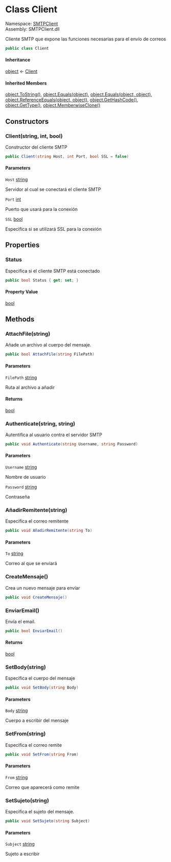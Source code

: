 # <a id="SMTPClient_Client"></a> Class Client

Namespace: [SMTPClient](SMTPClient.md)  
Assembly: SMTPClient.dll  

Cliente SMTP que expone las funciones necesarias para el envío de correos

```csharp
public class Client
```

#### Inheritance

[object](https://learn.microsoft.com/dotnet/api/system.object) ← 
[Client](SMTPClient.Client.md)

#### Inherited Members

[object.ToString\(\)](https://learn.microsoft.com/dotnet/api/system.object.tostring), 
[object.Equals\(object\)](https://learn.microsoft.com/dotnet/api/system.object.equals\#system\-object\-equals\(system\-object\)), 
[object.Equals\(object, object\)](https://learn.microsoft.com/dotnet/api/system.object.equals\#system\-object\-equals\(system\-object\-system\-object\)), 
[object.ReferenceEquals\(object, object\)](https://learn.microsoft.com/dotnet/api/system.object.referenceequals), 
[object.GetHashCode\(\)](https://learn.microsoft.com/dotnet/api/system.object.gethashcode), 
[object.GetType\(\)](https://learn.microsoft.com/dotnet/api/system.object.gettype), 
[object.MemberwiseClone\(\)](https://learn.microsoft.com/dotnet/api/system.object.memberwiseclone)

## Constructors

### <a id="SMTPClient_Client__ctor_System_String_System_Int32_System_Boolean_"></a> Client\(string, int, bool\)

Constructor del cliente SMTP

```csharp
public Client(string Host, int Port, bool SSL = false)
```

#### Parameters

`Host` [string](https://learn.microsoft.com/dotnet/api/system.string)

Servidor al cual se conectará el cliente SMTP

`Port` [int](https://learn.microsoft.com/dotnet/api/system.int32)

Puerto que usará para la conexión

`SSL` [bool](https://learn.microsoft.com/dotnet/api/system.boolean)

Especifica si se utilizará SSL para la conexión

## Properties

### <a id="SMTPClient_Client_Status"></a> Status

Especifica si el cliente SMTP está conectado

```csharp
public bool Status { get; set; }
```

#### Property Value

 [bool](https://learn.microsoft.com/dotnet/api/system.boolean)

## Methods

### <a id="SMTPClient_Client_AttachFile_System_String_"></a> AttachFile\(string\)

Añade un archivo al cuerpo del mensaje.

```csharp
public bool AttachFile(string FilePath)
```

#### Parameters

`FilePath` [string](https://learn.microsoft.com/dotnet/api/system.string)

Ruta al archivo a añadir

#### Returns

 [bool](https://learn.microsoft.com/dotnet/api/system.boolean)

### <a id="SMTPClient_Client_Authenticate_System_String_System_String_"></a> Authenticate\(string, string\)

Autentifica al usuario contra el servidor SMTP

```csharp
public void Authenticate(string Username, string Password)
```

#### Parameters

`Username` [string](https://learn.microsoft.com/dotnet/api/system.string)

Nombre de usuario

`Password` [string](https://learn.microsoft.com/dotnet/api/system.string)

Contraseña

### <a id="SMTPClient_Client_AñadirRemitente_System_String_"></a> AñadirRemitente\(string\)

Especifica el correo remitente

```csharp
public void AñadirRemitente(string To)
```

#### Parameters

`To` [string](https://learn.microsoft.com/dotnet/api/system.string)

Correo al que se enviará

### <a id="SMTPClient_Client_CreateMensaje"></a> CreateMensaje\(\)

Crea un nuevo mensaje para enviar

```csharp
public void CreateMensaje()
```

### <a id="SMTPClient_Client_EnviarEmail"></a> EnviarEmail\(\)

Envía el email.

```csharp
public bool EnviarEmail()
```

#### Returns

 [bool](https://learn.microsoft.com/dotnet/api/system.boolean)

### <a id="SMTPClient_Client_SetBody_System_String_"></a> SetBody\(string\)

Especifica el cuerpo del mensaje

```csharp
public void SetBody(string Body)
```

#### Parameters

`Body` [string](https://learn.microsoft.com/dotnet/api/system.string)

Cuerpo a escribir del mensaje

### <a id="SMTPClient_Client_SetFrom_System_String_"></a> SetFrom\(string\)

Especifica el correo remite

```csharp
public void SetFrom(string From)
```

#### Parameters

`From` [string](https://learn.microsoft.com/dotnet/api/system.string)

Correo que aparecerá como remite

### <a id="SMTPClient_Client_SetSujeto_System_String_"></a> SetSujeto\(string\)

Especifica el sujeto del mensaje.

```csharp
public void SetSujeto(string Subject)
```

#### Parameters

`Subject` [string](https://learn.microsoft.com/dotnet/api/system.string)

Sujeto a escribir

